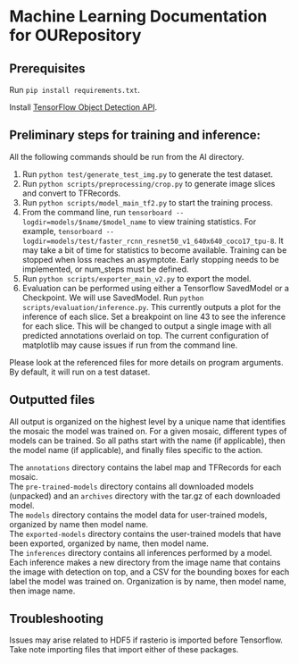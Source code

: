 # Machine Learning Documentation for OURepository

## Prerequisites

Run `pip install requirements.txt`.

Install [TensorFlow Object Detection API](https://tensorflow-object-detection-api-tutorial.readthedocs.io/en/latest/install.html#tensorflow-object-detection-api-installation).

## Preliminary steps for training and inference:

All the following commands should be run from the AI directory.

1. Run `python test/generate_test_img.py` to generate the test dataset.
1. Run `python scripts/preprocessing/crop.py` to generate image slices and convert to TFRecords.
1. Run `python scripts/model_main_tf2.py` to start the training process.
1. From the command line, run `tensorboard --logdir=models/$name/$model_name` to view training statistics. 
   For example, `tensorboard --logdir=models/test/faster_rcnn_resnet50_v1_640x640_coco17_tpu-8`. It may take a bit 
   of time for statistics to become available. Training can be stopped when loss reaches an asymptote. Early 
   stopping needs to be implemented, or num_steps must be defined.
1. Run `python scripts/exporter_main_v2.py` to export the model.
1. Evaluation can be performed using either a Tensorflow SavedModel or a Checkpoint. We will use SavedModel. Run 
   `python scripts/evaluation/inference.py`. This currently outputs a plot for the inference of each slice. Set a 
   breakpoint on line 43 to see the inference for each slice. This will be changed to output a single image with all 
   predicted annotations overlaid on top. The current configuration of matplotlib may cause issues if run from the 
   command line.
   
Please look at the referenced files for more details on program arguments. By default, it will run on a test dataset.

## Outputted files

All output is organized on the highest level by a unique name that identifies the mosaic the model was trained on. 
For a given mosaic, different types of models can be trained. So all paths start with the name (if applicable), then 
the model name (if applicable), and finally files specific to the action.

The `annotations` directory contains the label map and TFRecords for each mosaic.  
The `pre-trained-models` directory contains all downloaded models (unpacked) and an `archives` directory with the 
tar.gz of each downloaded model.  
The `models` directory contains the model data for user-trained models, organized by name then model name.  
The `exported-models` directory contains the user-trained models that have been exported, organized by name, then model 
name.  
The `inferences` directory contains all inferences performed by a model. Each inference makes a new directory from the 
image name that contains the image with detection on top, and a CSV for the bounding boxes for each label the model 
was trained on. Organization is by name, then model name, then image name.

## Troubleshooting

Issues may arise related to HDF5 if rasterio is imported before Tensorflow. Take note importing files that import 
either of these packages.